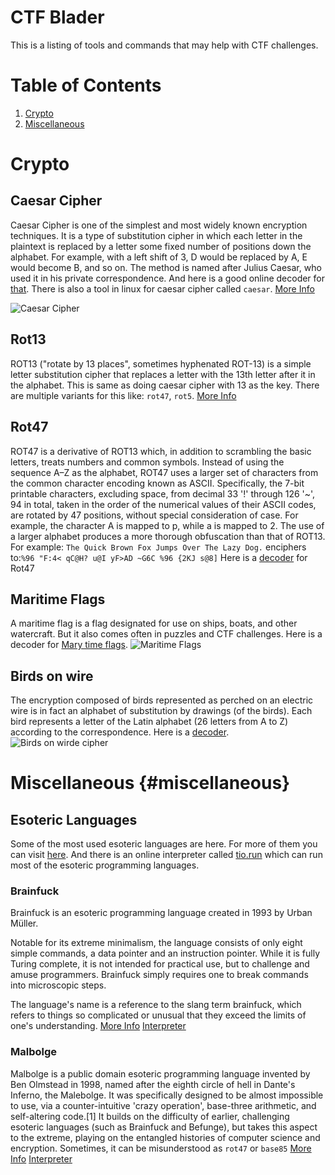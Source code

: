 CTF Blader
==========

This is a listing of tools and commands that may help with CTF challenges.

# Table of Contents
1. [Crypto](#crypto)
2. [Miscellaneous](#miscellaneous)


Crypto
======

Caesar Cipher
-------------

Caesar Cipher is one of the simplest and most widely known encryption techniques. It is a type of substitution cipher in which each letter in the plaintext is replaced by a letter some fixed number of positions down the alphabet. For example, with a left shift of 3, D would be replaced by A, E would become B, and so on. The method is named after Julius Caesar, who used it in his private correspondence. And here is a good online decoder for [that](https://www.dcode.fr/caesar-cipher). There is also a tool in linux for caesar cipher called `caesar`.
[More Info](https://en.wikipedia.org/wiki/Caesar_cipher)

![Caesar Cipher](https://upload.wikimedia.org/wikipedia/commons/thumb/4/4a/Caesar_cipher_left_shift_of_3.svg/1280px-Caesar_cipher_left_shift_of_3.svg.png "Caesar Cipher")

Rot13
-----

ROT13 ("rotate by 13 places", sometimes hyphenated ROT-13) is a simple letter substitution cipher that replaces a letter with the 13th letter after it in the alphabet. This is same as doing caesar cipher with 13 as the key. There are multiple variants for this like: `rot47`, `rot5`. 
[More Info](https://en.wikipedia.org/wiki/ROT13)

Rot47
-----

ROT47 is a derivative of ROT13 which, in addition to scrambling the basic letters, treats numbers and common symbols. Instead of using the sequence A–Z as the alphabet, ROT47 uses a larger set of characters from the common character encoding known as ASCII. Specifically, the 7-bit printable characters, excluding space, from decimal 33 '!' through 126 '~', 94 in total, taken in the order of the numerical values of their ASCII codes, are rotated by 47 positions, without special consideration of case. For example, the character A is mapped to p, while a is mapped to 2. The use of a larger alphabet produces a more thorough obfuscation than that of ROT13.
For example: `The Quick Brown Fox Jumps Over The Lazy Dog.` enciphers to:`%96 "F:4< qC@H? u@I yF>AD ~G6C %96 {2KJ s@8]`
Here is a [decoder](https://www.dcode.fr/rot-47-cipher) for Rot47

Maritime Flags
-------------

A maritime flag is a flag designated for use on ships, boats, and other watercraft. But it also comes often in puzzles and CTF challenges. Here is a decoder for [Mary time flags](https://www.dcode.fr/maritime-signals-code).
![Maritime Flags](https://i.stack.imgur.com/N0IZi.png "Maritime Flags")

Birds on wire
-------------

The encryption composed of birds represented as perched on an electric wire is in fact an alphabet of substitution by drawings (of the birds). Each bird represents a letter of the Latin alphabet (26 letters from A to Z) according to the correspondence. Here is a [decoder](https://www.dcode.fr/birds-on-a-wire-cipher).
![Birds on wirde cipher](https://www.geocachingtoolbox.com/pages/codeTables/birdsOnAWire.png "Birds on wire")

Miscellaneous {#miscellaneous}
=============

Esoteric Languages
------------------

Some of the most used esoteric languages are here. For more of them you can visit [here](https://esolangs.org/). And there is an online interpreter called [tio.run](https://tio.run/) which can run most of the esoteric programming languages.

### Brainfuck

Brainfuck is an esoteric programming language created in 1993 by Urban Müller.

Notable for its extreme minimalism, the language consists of only eight simple commands, a data pointer and an instruction pointer. While it is fully Turing complete, it is not intended for practical use, but to challenge and amuse programmers. Brainfuck simply requires one to break commands into microscopic steps.

The language's name is a reference to the slang term brainfuck, which refers to things so complicated or unusual that they exceed the limits of one's understanding.
[More Info](https://en.wikipedia.org/wiki/Brainfuck)
[Interpreter](https://tio.run/#brainfuck)

### Malbolge

 Malbolge is a public domain esoteric programming language invented by Ben Olmstead in 1998, named after the eighth circle of hell in Dante's Inferno, the Malebolge. It was specifically designed to be almost impossible to use, via a counter-intuitive 'crazy operation', base-three arithmetic, and self-altering code.[1] It builds on the difficulty of earlier, challenging esoteric languages (such as Brainfuck and Befunge), but takes this aspect to the extreme, playing on the entangled histories of computer science and encryption. Sometimes, it can be misunderstood as `rot47` or `base85`
 [More Info](https://en.wikipedia.org/wiki/Malbolge)
 [Interpreter](https://malbolge.doleczek.pl/)
